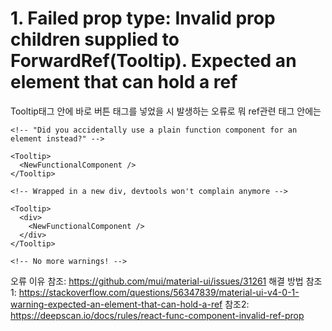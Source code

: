 # 1. Failed prop type: Invalid prop children supplied to ForwardRef(Tooltip). Expected an element that can hold a ref

Tooltip태그 안에 바로 버튼 태그를 넣었을 시 발생하는 오류로 
뭐 ref관련 태그 안에는 

```tsx
<!-- "Did you accidentally use a plain function component for an element instead?" -->

<Tooltip>
  <NewFunctionalComponent />
</Tooltip>

<!-- Wrapped in a new div, devtools won't complain anymore -->

<Tooltip>
  <div>
    <NewFunctionalComponent />
  </div>
</Tooltip>

<!-- No more warnings! -->
```

오류 이유 참조: https://github.com/mui/material-ui/issues/31261
해결 방법 참조1: https://stackoverflow.com/questions/56347839/material-ui-v4-0-1-warning-expected-an-element-that-can-hold-a-ref
참조2: https://deepscan.io/docs/rules/react-func-component-invalid-ref-prop
